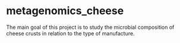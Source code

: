 # metagenomics_cheese
The main goal of this project is to study the microbial composition of cheese crusts in relation to the type of manufacture. 

